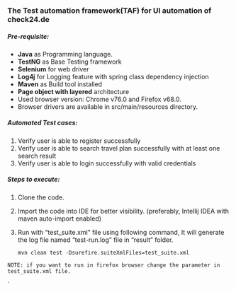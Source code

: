 ### The Test automation framework(TAF) for UI automation of check24.de


##### Pre-requisite:
 - **Java** as Programming language.
 - **TestNG** as Base Testing framework
 - **Selenium** for web driver
 - **Log4j** for Logging feature with spring class dependency injection
 - **Maven** as Build tool installed
 - **Page object with layered** architecture
 - Used browser version: Chrome v76.0 and Firefox v68.0.
 - Browser drivers are available in src/main/resources directory.
 
 
##### Automated Test cases:
 1.	Verify user is able to register successfully
 2.	Verify user is able to search travel plan successfully with at least one search result
 3.	Verify user is able to login successfully with valid credentials 
 
 
##### Steps to execute:
1. Clone the code.
2. Import the code into IDE for better visibility. (preferably, Intellij IDEA with maven auto-import enabled)
4. Run with “test_suite.xml” file using following command, It will generate the log file named “test-run.log” file in “result” folder. 

    `mvn clean test -Dsurefire.suiteXmlFiles=test_suite.xml`

`NOTE: if you want to run in firefox browser change the parameter in test_suite.xml file.`

`

